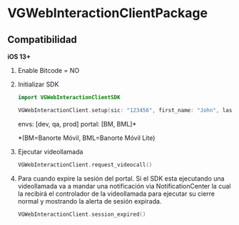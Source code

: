 # VGWebInteractionClientPackage

## Compatibilidad
**iOS 13+**

1. Enable Bitcode = NO
2. Initializar SDK

    ```Swift
    import VGWebInteractionClientSDK

    VGWebInteractionClient.setup(sic: "123456", first_name: "John", last_name: "Doe", env: "qa", portal: "BM")
    ```

    envs: [dev, qa, prod]
    portal: [BM, BML]*

    *(BM=Banorte Móvil, BML=Banorte Móvil Lite)

3. Ejecutar videollamada

    ```Swift
    VGWebInteractionClient.request_videocall()
    ```

4. Para cuando expire la sesión del portal. Si el SDK esta ejecutando una videollamada va a mandar una notificación via NotificationCenter la cual la recibirá el controlador de la videollamada para ejecutar su cierre normal y mostrando la alerta de sesión expirada.

    ```Swift
    VGWebInteractionClient.session_expired()
    ```

